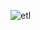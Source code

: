 ![etl](https://user-images.githubusercontent.com/52968746/73712775-c924de80-46d0-11ea-887e-607167b2e32a.PNG)
